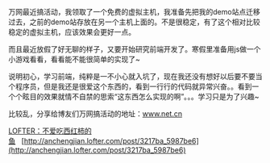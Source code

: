 万网最近搞活动，我领取了一个免费的虚拟主机，我准备先把我的demo站点迁移过去，之前的demo站存放在另一个主机上面的。不是很稳定，有了这个相对比较稳定的虚拟主机，应该效果会更好一点。

而且最近放假了好无聊的样子，又要开始研究前端开发了。寒假里准备用js做一个小游戏看看，看看能不能很简单的实现了~

说明初心，学习前端，纯粹是一不小心就入坑了，现在我还没有想好以后要不要当个程序员，但是我还是很爱这个东西的，看到一行行的代码就异常兴奋。。看到一个个眩目的效果就情不自禁的思索“这东西怎么实现的啊”。。。学习只是为了兴趣~

比较乱，分享给博友们万网搞活动的地址：www.net.cn

[LOFTER：不爱吃西红柿的鱼](http://anchengjian.lofter.com)&nbsp;&nbsp;&nbsp;[http://anchengjian.lofter.com/post/3217ba_5987be6](http://anchengjian.lofter.com/post/3217ba_5987be6)